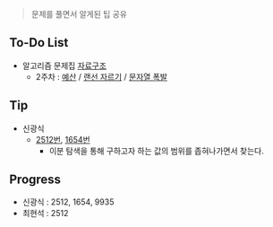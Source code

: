 ﻿> 문제를 풀면서 알게된 팁 공유

## To-Do List
- 알고리즘 문제집 [자료구조](https://www.acmicpc.net/workbook/view/1442)
    - 2주차 : [예산](https://www.acmicpc.net/problem/2512) / 
    [랜선 자르기](https://www.acmicpc.net/problem/1654) / 
    [문자열 폭발](https://www.acmicpc.net/problem/9935)

## Tip
- 신광식
    - [2512번](https://github.com/mel1015/algorithm-study/blob/2512/Winter_Vacation/week_2/2512_mel1015.cpp), 
    [1654번](https://github.com/mel1015/algorithm-study/blob/1654/Winter_Vacation/week_2/1654_mel1015.cpp)
        - 이분 탐색을 통해 구하고자 하는 값의 범위를 좁혀나가면서 찾는다.
     
## Progress
- 신광식 : 2512, 1654, 9935
- 최현석 : 2512